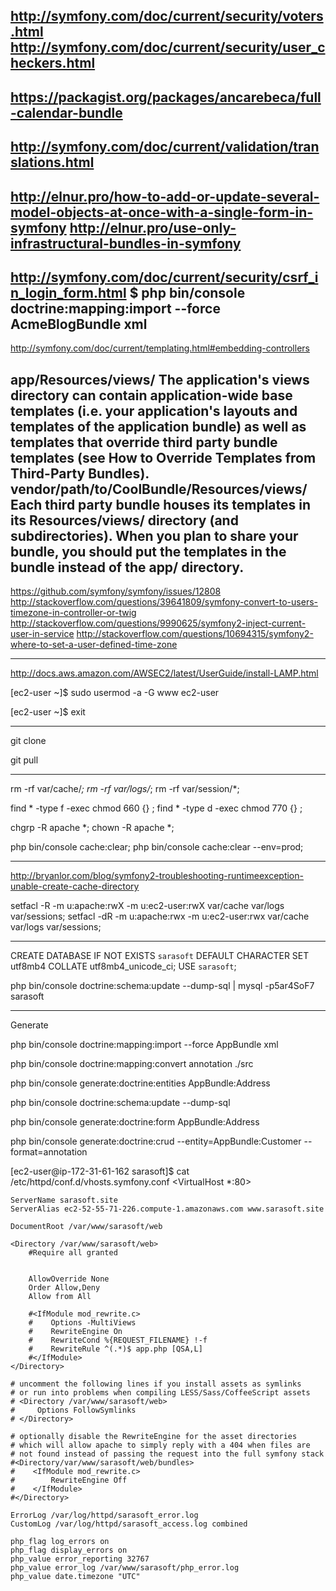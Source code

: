 
http://symfony.com/doc/current/security/voters.html
http://symfony.com/doc/current/security/user_checkers.html
------
https://packagist.org/packages/ancarebeca/full-calendar-bundle
------
http://symfony.com/doc/current/validation/translations.html
------
http://elnur.pro/how-to-add-or-update-several-model-objects-at-once-with-a-single-form-in-symfony
http://elnur.pro/use-only-infrastructural-bundles-in-symfony
-----
http://symfony.com/doc/current/security/csrf_in_login_form.html
$ php bin/console doctrine:mapping:import --force AcmeBlogBundle xml
-----
http://symfony.com/doc/current/templating.html#embedding-controllers

app/Resources/views/
The application's views directory can contain application-wide base templates (i.e. your application's layouts and templates of the application bundle) as well as templates that override third party bundle templates (see How to Override Templates from Third-Party Bundles).
vendor/path/to/CoolBundle/Resources/views/
Each third party bundle houses its templates in its Resources/views/ directory (and subdirectories). When you plan to share your bundle, you should put the templates in the bundle instead of the app/ directory.
---

https://github.com/symfony/symfony/issues/12808
http://stackoverflow.com/questions/39641809/symfony-convert-to-users-timezone-in-controller-or-twig
http://stackoverflow.com/questions/9990625/symfony2-inject-current-user-in-service
http://stackoverflow.com/questions/10694315/symfony2-where-to-set-a-user-defined-time-zone

-----

http://docs.aws.amazon.com/AWSEC2/latest/UserGuide/install-LAMP.html

[ec2-user ~]$ sudo usermod -a -G www ec2-user

[ec2-user ~]$ exit

-----

git clone

git pull

-----

rm -rf var/cache/*;
rm -rf var/logs/*;
rm -rf var/session/*;

find * -type f -exec chmod 660 {} \;
find * -type d -exec chmod 770 {} \;

chgrp -R apache *;
chown -R apache *;

php bin/console cache:clear; 
php bin/console cache:clear --env=prod;

-----

http://bryanlor.com/blog/symfony2-troubleshooting-runtimeexception-unable-create-cache-directory

setfacl -R -m u:apache:rwX -m u:ec2-user:rwX var/cache var/logs var/sessions;
setfacl -dR -m u:apache:rwx -m u:ec2-user:rwx var/cache var/logs var/sessions;

-----

CREATE DATABASE IF NOT EXISTS `sarasoft` DEFAULT CHARACTER SET utf8mb4 COLLATE utf8mb4_unicode_ci;
USE `sarasoft`;

php bin/console doctrine:schema:update --dump-sql | mysql -p5ar4SoF7 sarasoft

-----

Generate

php bin/console doctrine:mapping:import --force AppBundle xml

php bin/console doctrine:mapping:convert annotation ./src

php bin/console generate:doctrine:entities AppBundle:Address

php bin/console doctrine:schema:update --dump-sql

php bin/console generate:doctrine:form AppBundle:Address

php bin/console generate:doctrine:crud --entity=AppBundle:Customer --format=annotation



[ec2-user@ip-172-31-61-162 sarasoft]$ cat /etc/httpd/conf.d/vhosts.symfony.conf
<VirtualHost *:80>

    ServerName sarasoft.site
    ServerAlias ec2-52-55-71-226.compute-1.amazonaws.com www.sarasoft.site

    DocumentRoot /var/www/sarasoft/web

    <Directory /var/www/sarasoft/web>
        #Require all granted


        AllowOverride None
        Order Allow,Deny
        Allow from All

        #<IfModule mod_rewrite.c>
        #    Options -MultiViews
        #    RewriteEngine On
        #    RewriteCond %{REQUEST_FILENAME} !-f
        #    RewriteRule ^(.*)$ app.php [QSA,L]
        #</IfModule>
    </Directory>

    # uncomment the following lines if you install assets as symlinks
    # or run into problems when compiling LESS/Sass/CoffeeScript assets
    # <Directory /var/www/sarasoft/web>
    #     Options FollowSymlinks
    # </Directory>

    # optionally disable the RewriteEngine for the asset directories
    # which will allow apache to simply reply with a 404 when files are
    # not found instead of passing the request into the full symfony stack
    #<Directory/var/www/sarasoft/web/bundles>
    #    <IfModule mod_rewrite.c>
    #        RewriteEngine Off
    #    </IfModule>
    #</Directory>

    ErrorLog /var/log/httpd/sarasoft_error.log
    CustomLog /var/log/httpd/sarasoft_access.log combined

    php_flag log_errors on
    php_flag display_errors on
    php_value error_reporting 32767
    php_value error_log /var/www/sarasoft/php_error.log
    php_value date.timezone "UTC"
</VirtualHost>
